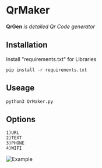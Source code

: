 # QrMaker
**QrGen** _is detailed Qr Code generator_

## Installation
Install "requirements.txt" for Libraries
```
pip install -r requirements.txt
```

## Useage
```
python3 QrMaker.py
```

## Options
```
1)URL
2)TEXT
3)PHONE
4)WIFI
```
![Example](https://raw.githubusercontent.com/shexer/QrMaker/main/qrmaker.PNG)

